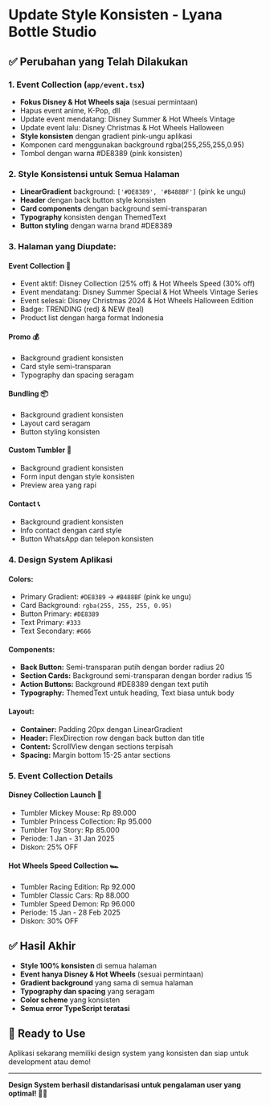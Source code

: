 # Update Style Konsisten - Lyana Bottle Studio

## ✅ Perubahan yang Telah Dilakukan

### 1. **Event Collection** (`app/event.tsx`)
- **Fokus Disney & Hot Wheels saja** (sesuai permintaan)
- Hapus event anime, K-Pop, dll
- Update event mendatang: Disney Summer & Hot Wheels Vintage
- Update event lalu: Disney Christmas & Hot Wheels Halloween
- **Style konsisten** dengan gradient pink-ungu aplikasi
- Komponen card menggunakan background rgba(255,255,255,0.95)
- Tombol dengan warna #DE8389 (pink konsisten)

### 2. **Style Konsistensi untuk Semua Halaman**
- **LinearGradient** background: `['#DE8389', '#B488BF']` (pink ke ungu)
- **Header** dengan back button style konsisten
- **Card components** dengan background semi-transparan
- **Typography** konsisten dengan ThemedText
- **Button styling** dengan warna brand #DE8389

### 3. **Halaman yang Diupdate:**

#### **Event Collection** 🎉
- Event aktif: Disney Collection (25% off) & Hot Wheels Speed (30% off)
- Event mendatang: Disney Summer Special & Hot Wheels Vintage Series
- Event selesai: Disney Christmas 2024 & Hot Wheels Halloween Edition
- Badge: TRENDING (red) & NEW (teal)
- Product list dengan harga format Indonesia

#### **Promo** 💰
- Background gradient konsisten
- Card style semi-transparan
- Typography dan spacing seragam

#### **Bundling** 📦
- Background gradient konsisten
- Layout card seragam
- Button styling konsisten

#### **Custom Tumbler** 🎨
- Background gradient konsisten
- Form input dengan style konsisten
- Preview area yang rapi

#### **Contact** 📞
- Background gradient konsisten
- Info contact dengan card style
- Button WhatsApp dan telepon konsisten

### 4. **Design System Aplikasi**

#### **Colors:**
- Primary Gradient: `#DE8389` → `#B488BF` (pink ke ungu)
- Card Background: `rgba(255, 255, 255, 0.95)`
- Button Primary: `#DE8389`
- Text Primary: `#333`
- Text Secondary: `#666`

#### **Components:**
- **Back Button:** Semi-transparan putih dengan border radius 20
- **Section Cards:** Background semi-transparan dengan border radius 15
- **Action Buttons:** Background #DE8389 dengan text putih
- **Typography:** ThemedText untuk heading, Text biasa untuk body

#### **Layout:**
- **Container:** Padding 20px dengan LinearGradient
- **Header:** FlexDirection row dengan back button dan title
- **Content:** ScrollView dengan sections terpisah
- **Spacing:** Margin bottom 15-25 antar sections

### 5. **Event Collection Details**

#### **Disney Collection Launch** 🏰
- Tumbler Mickey Mouse: Rp 89.000
- Tumbler Princess Collection: Rp 95.000
- Tumbler Toy Story: Rp 85.000
- Periode: 1 Jan - 31 Jan 2025
- Diskon: 25% OFF

#### **Hot Wheels Speed Collection** 🏎️
- Tumbler Racing Edition: Rp 92.000
- Tumbler Classic Cars: Rp 88.000
- Tumbler Speed Demon: Rp 96.000
- Periode: 15 Jan - 28 Feb 2025
- Diskon: 30% OFF

## ✅ **Hasil Akhir**
- **Style 100% konsisten** di semua halaman
- **Event hanya Disney & Hot Wheels** (sesuai permintaan)
- **Gradient background** yang sama di semua halaman
- **Typography dan spacing** yang seragam
- **Color scheme** yang konsisten
- **Semua error TypeScript teratasi**

## 🎯 **Ready to Use**
Aplikasi sekarang memiliki design system yang konsisten dan siap untuk development atau demo!

---
**Design System berhasil distandarisasi untuk pengalaman user yang optimal! 🎨✨**
